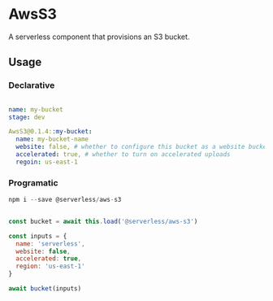 # AwsS3
A serverless component that provisions an S3 bucket.

## Usage

### Declarative

```yml

name: my-bucket
stage: dev

AwsS3@0.1.4::my-bucket:
  name: my-bucket-name
  website: false, # whether to configure this bucket as a website bucket
  accelerated: true, # whether to turn on accelerated uploads
  regoin: us-east-1
```

### Programatic

```js
npm i --save @serverless/aws-s3
```

```js

const bucket = await this.load('@serverless/aws-s3')

const inputs = {
  name: 'serverless',
  website: false,
  accelerated: true,
  region: 'us-east-1'
}

await bucket(inputs)

```
